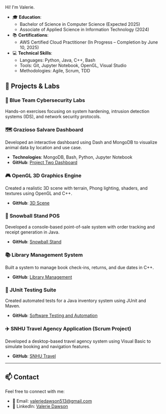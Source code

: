 Hi! I'm Valerie.
- 🎓 **Education**:
  - Bachelor of Science in Computer Science (Expected 2025)
  - Associate of Applied Science in Information Technology (2024)
- 📚 **Certifications**:
  - AWS Certified Cloud Practitioner (In Progress – Completion by June 10, 2025)
- 💻 **Technical Skills**:
  - Languages: Python, Java, C++, Bash
  - Tools: Git, Jupyter Notebook, OpenGL, Visual Studio
  - Methodologies: Agile, Scrum, TDD
 
## 🧪 Projects & Labs

### 🔐 Blue Team Cybersecurity Labs
Hands-on exercises focusing on system hardening, intrusion detection systems (IDS), and network security protocols.

### 🗺️ Grazioso Salvare Dashboard
Developed an interactive dashboard using Dash and MongoDB to visualize animal data by location and use case.
- **Technologies**: MongoDB, Bash, Python, Jupyter Notebook
- **GitHub**: [Project Two Dashboard](https://github.com/Rubysage20/Grazioso-Salvare-Dashboard.git)

### 🎮 OpenGL 3D Graphics Engine
Created a realistic 3D scene with terrain, Phong lighting, shaders, and textures using OpenGL and C++.
- **GitHub**: [3D Scene](https://github.com/Rubysage20/OpenGL-3D-Scene.git)

### 🧾 Snowball Stand POS
Developed a console-based point-of-sale system with order tracking and receipt generation in Java.
- **GitHub**: [Snowball Stand](https://github.com/Rubysage20/SnowballStand.git)

### 📚 Library Management System
Built a system to manage book check-ins, returns, and due dates in C++.
- **GitHub**: [Library Management](https://github.com/Rubysage20/LibraryManagement-Cplusplus.git)

### 🧪 JUnit Testing Suite
Created automated tests for a Java inventory system using JUnit and Maven.
- **GitHub**: [Software Testing and Automation](https://github.com/Rubysage20/SoftwareTestingandAutomation.git)

### ✈️ SNHU Travel Agency Application (Scrum Project)
Developed a desktop-based travel agency system using Visual Basic to simulate booking and navigation features.
- **GitHub**: [SNHU Travel](https://github.com/Rubysage20/SNHUTRAVEL.git)

---

## 📫 Contact

Feel free to connect with me:

- 📧 Email: valeriedawson513@gmail.com
- 💼 LinkedIn: [Valerie Dawson](https://www.linkedin.com/in/valerie-dawson)


<!---
Rubysage20/Rubysage20 is a ✨ special ✨ repository because its `README.md` (this file) appears on your GitHub profile.
You can click the Preview link to take a look at your changes.
--->
